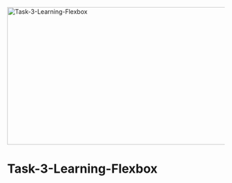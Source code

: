 <img src="https://socialify.git.ci/Thandekaportiap/Task-3-Learning-Flexbox/image?language=1&owner=1&name=1&stargazers=1&theme=Light" alt="Task-3-Learning-Flexbox" width="640" height="320" />

# Task-3-Learning-Flexbox

